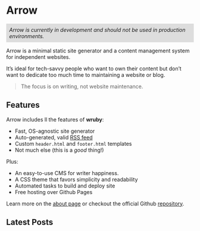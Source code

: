 # Arrow

<p style="background: #ddd; padding: 0.5rem">
  <em>Arrow is currently in development and should not be used in production environments.</em>
</p>

Arrow is a minimal static site generator and a content management 
system for independent websites.

It’s ideal for tech-savvy people who want to own their content but 
don’t want to dedicate too much time to maintaining a website or blog. 


> The focus is on writing, not website maintenance.

## Features

Arrow includes ll the features of **wruby**:

* Fast, OS-agnostic site generator
* Auto-generated, valid [RSS feed](/index.rss)
* Custom `header.html` and `footer.html` templates
* Not much else (this is a *good* thing!)

Plus:

* An easy-to-use CMS for writer happiness.
* A CSS theme that favors simplicity and readability
* Automated tasks to build and deploy site
* Free hosting over Github Pages

Learn more on the [about page](/about) or checkout the
official Github [repository](https://github.com/cspablocortez/Arrow).

## Latest Posts

[comment]: # (Your latest posts will be added here on build)
